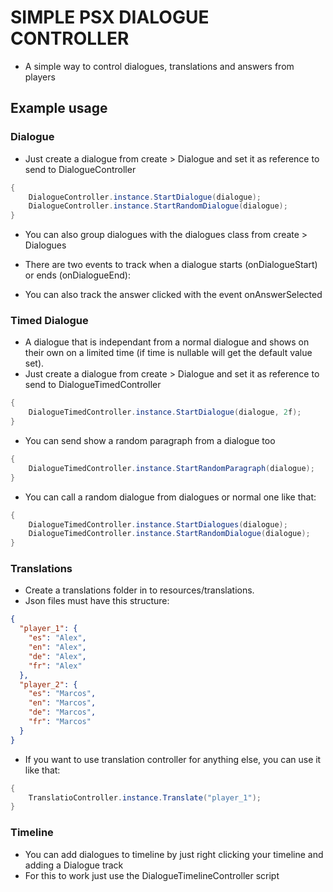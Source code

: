 # SIMPLE PSX DIALOGUE CONTROLLER

- A simple way to control dialogues, translations and answers from players

## Example usage


### Dialogue

- Just create a dialogue from create > Dialogue and set it as reference to send to DialogueController

```csharp
{
    DialogueController.instance.StartDialogue(dialogue);
    DialogueController.instance.StartRandomDialogue(dialogue);
}
```

- You can also group dialogues with the dialogues class from create > Dialogues

- There are two events to track when a dialogue starts (onDialogueStart) or ends (onDialogueEnd):
- You can also track the answer clicked with the event onAnswerSelected


### Timed Dialogue

- A dialogue that is independant from a normal dialogue and shows on their own on a limited time (if time is nullable will get the default value set).
- Just create a dialogue from create > Dialogue and set it as reference to send to DialogueTimedController

```csharp
{
    DialogueTimedController.instance.StartDialogue(dialogue, 2f);
}
```

- You can send show a random paragraph from a dialogue too

```csharp
{
    DialogueTimedController.instance.StartRandomParagraph(dialogue);
}
```

- You can call a random dialogue from dialogues or normal one like that:

```csharp
{
    DialogueTimedController.instance.StartDialogues(dialogue);
    DialogueTimedController.instance.StartRandomDialogue(dialogue);
}
```

### Translations

- Create a translations folder in to resources/translations.
- Json files must have this structure:

```json
{
  "player_1": {
    "es": "Alex",
    "en": "Alex",
    "de": "Alex",
    "fr": "Alex"
  },
  "player_2": {
    "es": "Marcos",
    "en": "Marcos",
    "de": "Marcos",
    "fr": "Marcos"
  }
}
```

- If you want to use translation controller for anything else, you can use it like that:

```csharp
{
    TranslatioController.instance.Translate("player_1");
}
```

### Timeline

- You can add dialogues to timeline by just right clicking your timeline and adding a Dialogue track
- For this to work just use the DialogueTimelineController script